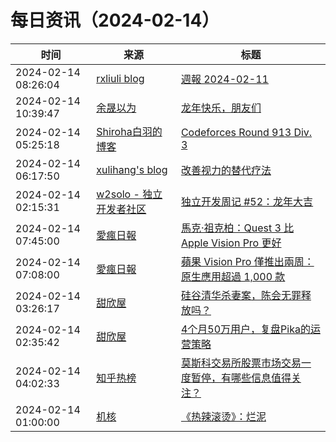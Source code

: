 ﻿# 每日资讯（2024-02-14）

|时间|来源|标题|
|---|---|---|
|2024-02-14 08:26:04|[rxliuli blog](https://blog.rxliuli.com/atom.xml)|[週報 2024-02-11](https://blog.rxliuli.com/p/a467b7c4780c4d7ca0f54341bff770d7/)|
|2024-02-14 10:39:47|[余晟以为](https://feedpress.me/wx-yurii-says)|[龙年快乐，朋友们](http://mp.weixin.qq.com/s?__biz=MzA3MDMwOTcwMg%3D%3D&mid=2650009855&idx=1&sn=55ead16ddcd417e8fc6d79943c08ec6b)|
|2024-02-14 05:25:18|[Shiroha白羽的博客](https://hukeqing.github.io/rss.xml)|[Codeforces Round 913 Div. 3 ](https://blog.mauve.icu/2024/02/14/acm/codeforces/CodeforcesRound913(Div.%203)/)|
|2024-02-14 06:17:50|[xulihang's blog](https://blog.xulihang.me/feed/)|[改善视力的替代疗法](https://blog.xulihang.me/alternative-medicine-for-improving-eyesight/)|
|2024-02-14 02:15:31|[w2solo - 独立开发者社区](https://w2solo.com/topics/feed)|[独立开发周记 #52：龙年大吉](https://w2solo.com/topics/4420)|
|2024-02-14 07:45:00|[愛瘋日報](http://www.iphonetaiwan.org/feeds/posts/default)|[馬克·祖克柏：Quest 3 比 Apple Vision Pro 更好](https://www.iphonetaiwan.org/2024/02/meta-quest-3-vs-apple-vision-pro-showdown.html)|
|2024-02-14 07:08:00|[愛瘋日報](http://www.iphonetaiwan.org/feeds/posts/default)|[蘋果 Vision Pro 僅推出兩周：原生應用超過 1,000 款](https://www.iphonetaiwan.org/2024/02/apple-vision-pro-1000-apps.html)|
|2024-02-14 03:26:17|[甜欣屋](https://tcxx.info/feed)|[硅谷清华杀妻案，陈会无罪释放吗？](https://tcxx.info/notion/950.html)|
|2024-02-14 02:35:42|[甜欣屋](https://tcxx.info/feed)|[4个月50万用户，复盘Pika的运营策略](https://tcxx.info/diary/944.html)|
|2024-02-14 04:02:33|[知乎热榜](https://rss.mifaw.com/articles/5c8bb11a3c41f61efd36683e/5c919d543882afa09dff3fa3)|[莫斯科交易所股票市场交易一度暂停，有哪些信息值得关注？](https://www.zhihu.com/question/644233639)|
|2024-02-14 01:00:00|[机核](https://www.gcores.com/rss)|[《热辣滚烫》：烂泥](https://www.gcores.com/articles/177611)|
